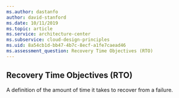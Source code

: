 ```yaml
---
ms.author: dastanfo
author: david-stanford
ms.date: 10/11/2019
ms.topic: article
ms.service: architecture-center
ms.subservice: cloud-design-principles
ms.uid: 8a54cb1d-bb47-4b7c-8ecf-a1fe7caead46
ms.assessment_question: Recovery Time Objectives (RTO)
---
```

## Recovery Time Objectives (RTO)

A definition of the amount of time it takes to recover from a failure.
